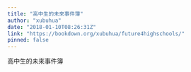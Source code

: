 ```yaml
---
title: "高中生的未來事件簿"
author: "xubuhua"
date: "2018-01-10T08:26:31Z"
link: "https://bookdown.org/xubuhua/future4highschools/"
pinned: false
---
```


高中生的未來事件簿
